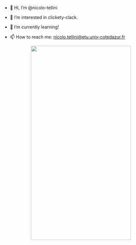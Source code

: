 - 👋 Hi, I’m @nicolo-tellini

- 👀 I’m interested in clickety-clack.

- 🌱 I’m currently learning!

- 📫 How to reach me: nicolo.tellini@etu.univ-cotedazur.fr



<img alt='analytics' src='https://profile-counter.glitch.me/gautamkrishnar/count.svg' width='0px'>
<div align=center>
  <img  src="https://natedsanders.com/ItemImages/000013/40956_med.jpeg" width="80%" height="40%" />
</div>


<!---
nicolo-tellini/nicolo-tellini is a ✨ special ✨ repository because its `README.md` (this file) appears on your GitHub profile.
You can click the Preview link to take a look at your changes.
--->

